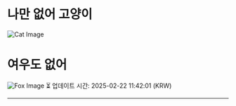 
# 나만 없어 고양이

![Cat Image](https://cdn2.thecatapi.com/images/cmv.jpg)

# 여우도 없어
![Fox Image](https://randomfox.ca/images/94.jpg)
⏳ 업데이트 시간: 2025-02-22 11:42:01 (KRW)

---
